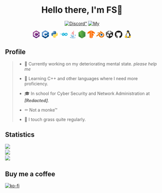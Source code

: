 <h1 align=center>Hello there, I'm FS👋</h1>
<p align="center">
  <a href="https://discord.com/users/518546999335845889" target="_blank"><img alt=Discord" src="https://img.shields.io/static/v1?label=.FS.&message=%238519&style=for-the-badge&logo=appveyor&color=28AFB0&logo=Discord"></a>
  <a href="https://autumnfs.gay" target="_blank"><img alt=My Website" src="https://img.shields.io/website?label=autumnfs.gay&style=for-the-badge&url=https%3A%2F%2Fautumnfs.gay"></a>
</p>

<div align=center>
  <a href="https://docs.microsoft.com/en-us/dotnet/csharp/" target="_blank"><img alt="" width="26px" src="https://github.com/devicons/devicon/blob/master/icons/csharp/csharp-original.svg"></a>
  <a href="https://isocpp.org/" target="_blank"><img alt="" width="26px" src="https://github.com/devicons/devicon/blob/master/icons/cplusplus/cplusplus-original.svg"></a>
  <a href="https://www.python.org/" target="_blank"><img alt="" width="26px" src="https://github.com/devicons/devicon/blob/master/icons/python/python-original.svg"></a>
  <a href="https://go.dev/" target="_blank"><img alt="" width="26px" src="https://github.com/devicons/devicon/blob/master/icons/go/go-original-wordmark.svg"></a>
  <a href="https://www.oracle.com/java/" target="_blank"><img alt="" width="26px" src="https://github.com/devicons/devicon/blob/master/icons/java/java-original.svg"></a>
  <a href="https://nodejs.org/en/" target="_blank"><img alt="" width="26px" src="https://github.com/devicons/devicon/blob/master/icons/nodejs/nodejs-original.svg"></a>
  <a href="https://www.tensorflow.org/" target="_blank"><img alt="" width="26px" src="https://github.com/devicons/devicon/blob/master/icons/tensorflow/tensorflow-original.svg"></a>
  <a href="https://www.blender.org/" target="_blank"><img alt="" width="26px" src="https://github.com/devicons/devicon/blob/master/icons/blender/blender-original.svg"></a>
  <a href="https://unity.com/" target="_blank"><img alt="" width="26px" src="https://github.com/devicons/devicon/blob/master/icons/unity/unity-original.svg"></a>
  <a href="https://github.com/" target="_blank"><img alt="" width="26px" src="https://github.com/devicons/devicon/blob/master/icons/github/github-original.svg"></a>
  <a href="https://www.linux.org/pages/download/" target="_blank"><img alt="" width="26px" src="https://github.com/devicons/devicon/blob/master/icons/linux/linux-original.svg"></a>
</div>


## Profile
>
> - 🔭 Currently working on my deteriorating mental state. *please help me*
>
> - 🌱 Learning C++ and other languages where I need more proficiency.
>
> - 🎓 In school for Cyber Security and Network Administration at ***[Redacted]***.
>
> - ⚰️ Not a monke™
>
> - 🌳 I touch grass quite regularly.

## Statistics 
[![](https://github-readme-stats.vercel.app/api?username=autumnfs&show_icons=true&theme=tokyonight&count_private=true&hide_border=true)](https://github.com/anuraghazra/github-readme-stats)  
[![](https://github-readme-stats.vercel.app/api/top-langs/?username=autumnfs&theme=tokyonight&&hide=CSSlayout=compact&hide_border=true)](https://github.com/anuraghazra/github-readme-stats)  
[![](https://komarev.com/ghpvc/?username=autumnfs&color=28AFB0)](https://github.com/autumnfs)  

## Buy me a coffee
[![ko-fi](https://ko-fi.com/img/githubbutton_sm.svg)](https://ko-fi.com/B0B6CQOZE)
